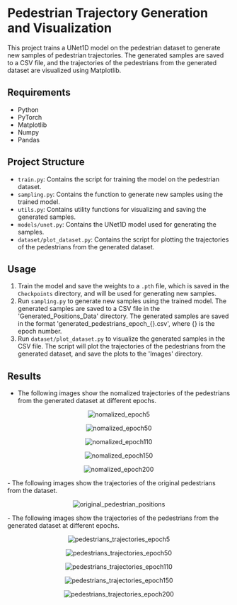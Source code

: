 # Pedestrian Trajectory Generation and Visualization

This project trains a UNet1D model on the pedestrian dataset to generate new samples of pedestrian trajectories. The generated samples are saved to a CSV file, and the trajectories of the pedestrians from the generated dataset are visualized using Matplotlib.

## Requirements

- Python
- PyTorch
- Matplotlib
- Numpy
- Pandas

## Project Structure

- `train.py`: Contains the script for training the model on the pedestrian dataset.
- `sampling.py`: Contains the function to generate new samples using the trained model.
- `utils.py`: Contains utility functions for visualizing and saving the generated samples.
- `models/unet.py`: Contains the UNet1D model used for generating the samples.
- `dataset/plot_dataset.py`: Contains the script for plotting the trajectories of the pedestrians from the generated dataset.

## Usage

1. Train the model and save the weights to a `.pth` file, which is saved in the `Checkpoints` directory, and will be used for generating new samples.
2. Run `sampling.py` to generate new samples using the trained model. The generated samples are saved to a CSV file in the 'Generated_Positions_Data' directory. The generated samples are saved in the format 'generated_pedestrians_epoch_{}.csv', where {} is the epoch number.
3. Run `dataset/plot_dataset.py` to visualize the generated samples in the CSV file. The script will plot the trajectories of the pedestrians from the generated dataset, and save the plots to the 'Images' directory.

## Results
- The following images show the nomalized trajectories of the pedestrians from the generated dataset at different epochs.
<p align="center">
  <img src="./Images/nomalized_epoch5.png" alt="nomalized_epoch5">
</p>
<p align="center">
  <img src="./Images/nomalized_epoch50.png" alt="nomalized_epoch50">
</p>
<p align="center">
  <img src="./Images/nomalized_epoch110.png" alt="nomalized_epoch110">
</p>
<p align="center">
  <img src="./Images/nomalized_epoch150.png" alt="nomalized_epoch150">
</p>
<p align="center">
  <img src="./Images/nomalized_epoch200.png" alt="nomalized_epoch200">
</p>
- The following images show the trajectories of the original pedestrians from the dataset.
<p align="center">
  <img src="./Images/original_pedestrian_positions.png" alt="original_pedestrian_positions">
</p>
- The following images show the trajectories of the pedestrians from the generated dataset at different epochs.
<p align="center">
  <img src="./Images/pedestrians_trajectories_epoch5.png" alt="pedestrians_trajectories_epoch5">
</p>
<p align="center">
  <img src="./Images/pedestrians_trajectories_epoch50.png" alt="pedestrians_trajectories_epoch50">
</p>
<p align="center">
  <img src="./Images/pedestrians_trajectories_epoch110.png" alt="pedestrians_trajectories_epoch110">
</p>
<p align="center">
  <img src="./Images/pedestrians_trajectories_epoch150.png" alt="pedestrians_trajectories_epoch150">
</p>
<p align="center">
  <img src="./Images/pedestrians_trajectories_epoch200.png" alt="pedestrians_trajectories_epoch200">
</p>
